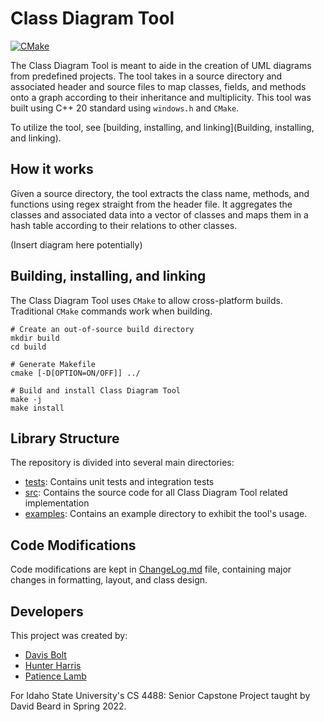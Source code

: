 # Class Diagram Tool
[![CMake](https://github.com/harrhunt/ClassDiagramTool/actions/workflows/cmake.yml/badge.svg)](https://github.com/harrhunt/ClassDiagramTool/actions/workflows/cmake.yml)

The Class Diagram Tool is meant to aide in the creation of UML diagrams from predefined projects. The tool takes in a source directory and associated header and source files to map classes, fields, and methods onto a graph according to their inheritance and multiplicity. This tool was built using C++ 20 standard using `windows.h` and `CMake`. 

To utilize the tool, see [building, installing, and linking](Building, installing, and linking).

## How it works
Given a source directory, the tool extracts the class name, methods, and functions using regex straight from the header file. It aggregates the classes and associated data into a vector of classes and maps them in a hash table according to their relations to other classes.

(Insert diagram here potentially)

## Building, installing, and linking
The Class Diagram Tool uses `CMake` to allow cross-platform builds. Traditional `CMake` commands work when building.

```shell
# Create an out-of-source build directory
mkdir build
cd build

# Generate Makefile
cmake [-D[OPTION=ON/OFF]] ../

# Build and install Class Diagram Tool
make -j
make install
```

## Library Structure
The repository is divided into several main directories:
+ [tests](./tests): Contains unit tests and integration tests
+ [src](./src): Contains the source code for all Class Diagram Tool related implementation
+ [examples](./examples): Contains an example directory to exhibit the tool's usage.

## Code Modifications
Code modifications are kept in [ChangeLog.md](ChangeLog.md) file, containing major changes in formatting, layout, and class design.

## Developers
This project was created by:
+ [Davis Bolt](mailto:davisbolt@isu.edu)
+ [Hunter Harris](mailto:hunterharris@isu.edu)
+ [Patience Lamb](mailto:patiencelamb@isu.edu)

For Idaho State University's CS 4488: Senior Capstone Project taught by David Beard in Spring 2022.
